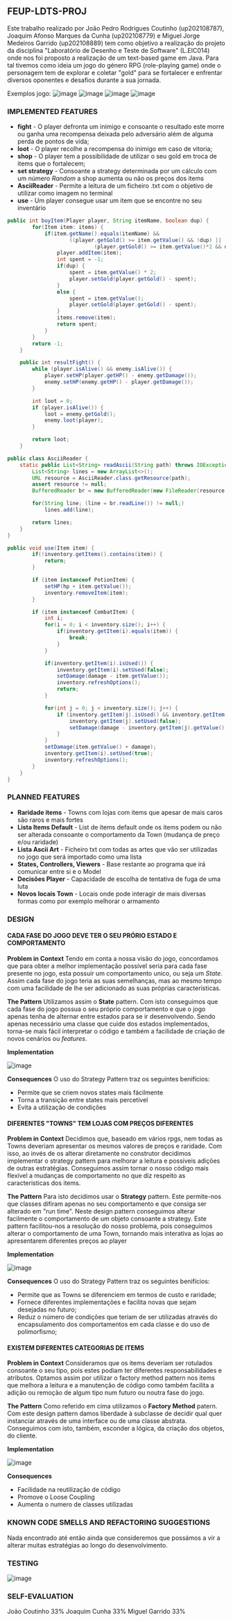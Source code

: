 ## FEUP-LDTS-PROJ
Este trabalho realizado por João Pedro Rodrigues Coutinho (up202108787), Joaquim Afonso Marques da Cunha (up202108779) e Miguel Jorge Medeiros Garrido (up202108889) tem como objetivo a realização do projeto da disciplina "Laboratório de Desenho e Teste de Software" (L.EIC014) onde nos foi proposto a realização de um text-based game em Java. 
Para tal tivemos como ideia um jogo do género RPG (role-playing game) onde o personagem tem de explorar e coletar "gold" para se fortalecer e enfrentar diversos oponentes e desafios durante a sua jornada.

Exemplos jogo:
 ![image](https://user-images.githubusercontent.com/93836408/209411611-fc8738e9-8942-419a-ab5d-552bc881a334.png)
 ![image](https://user-images.githubusercontent.com/93836408/209411627-0ee091de-e26d-484f-833d-d53ad4ca5db9.png)
 ![image](https://user-images.githubusercontent.com/93836408/209411635-493f5597-06f6-4ea3-a5e0-ea1d7c5630cf.png)
 ![image](https://user-images.githubusercontent.com/93836408/209411643-24066da8-7ea8-4759-b67a-a64057574edf.png) 

### IMPLEMENTED FEATURES
- **fight** - O player defronta um inimigo e consoante o resultado este morre ou ganha uma recompensa deixada pelo adversário além de alguma perda de pontos de vida;  
- **loot** - O player recolhe a recompensa do inimigo em caso de vitoria;  
- **shop** - O player tem a possibilidade de utilizar o seu gold em troca de items que o fortalecem;
- **set strategy** - Consoante a strategy determinada por um cálculo com um número _Random_ a shop aumenta ou não os preços dos items
- **AsciiReader** - Permite a leitura de um ficheiro .txt com o objetivo de utilizar como imagem no terminal
- **use** - Um player consegue usar um item que se encontre no seu inventário

```java
public int buyItem(Player player, String itemName, boolean dup) {
        for(Item item: items) {
            if(item.getName().equals(itemName) &&
                    ((player.getGold() >= item.getValue() && !dup) ||
                            (player.getGold() >= item.getValue()*2 && dup))) {
                player.addItem(item);
                int spent = -1;
                if(dup) {
                    spent = item.getValue() * 2;
                    player.setGold(player.getGold() - spent);
                }
                else {
                    spent = item.getValue();
                    player.setGold(player.getGold() - spent);
                }
                items.remove(item);
                return spent;
            }
        }
        return -1;
    }
```

```java
    public int resultFight() {
        while (player.isAlive() && enemy.isAlive()) {
            player.setHP(player.getHP() - enemy.getDamage());
            enemy.setHP(enemy.getHP() - player.getDamage());
        }

        int loot = 0;
        if (player.isAlive()) {
            loot = enemy.getGold();
            enemy.loot(player);
        }

        return loot;
    }
```
```java
public class AsciiReader {
    static public List<String> readAscii(String path) throws IOException {
        List<String> lines = new ArrayList<>();
        URL resource = AsciiReader.class.getResource(path);
        assert resource != null;
        BufferedReader br = new BufferedReader(new FileReader(resource.getFile()));

        for(String line; (line = br.readLine()) != null;)
            lines.add(line);

        return lines;
    }
}
```
```java
public void use(Item item) {
        if(!inventory.getItems().contains(item)) {
            return;
        }

        if (item instanceof PotionItem) {
            setHP(hp + item.getValue());
            inventory.removeItem(item);
        }

        if (item instanceof CombatItem) {
            int i;
            for(i = 0; i < inventory.size(); i++) {
                if(inventory.getItem(i).equals(item)) {
                    break;
                }
            }

            if(inventory.getItem(i).isUsed()) {
                inventory.getItem(i).setUsed(false);
                setDamage(damage - item.getValue());
                inventory.refreshOptions();
                return;
            }

            for(int j = 0; j < inventory.size(); j++) {
                if (inventory.getItem(j).isUsed() && inventory.getItem(j) instanceof CombatItem) {
                    inventory.getItem(j).setUsed(false);
                    setDamage(damage - inventory.getItem(j).getValue());
                }
            }
            setDamage(item.getValue() + damage);
            inventory.getItem(i).setUsed(true);
            inventory.refreshOptions();
        }
    }
}
```

### PLANNED FEATURES
- **Raridade items** - Towns com lojas com items que apesar de mais caros são raros e mais fortes
- **Lista Items Default** - List de items default onde os items podem ou não ser alterada consoante o comportamento da Town (mudança de preço e/ou raridade)
- **Lista Ascii Art** - Ficheiro txt com todas as artes que vão ser utilizadas no jogo que será importado como uma lista
- **States, Controllers, Viewers** - Base restante ao programa que irá comunicar entre si e o Model
- **Decisões Player** - Capacidade de escolha de tentativa de fuga de uma luta
- **Novos locais Town** - Locais onde pode interagir de mais diversas formas como por exemplo melhorar o armamento


### DESIGN
#### CADA FASE DO JOGO DEVE TER O SEU PRÓRIO ESTADO E COMPORTAMENTO
**Problem in Context**
Tendo em conta a nossa visão do jogo, concordamos que para obter a melhor implementação possível seria para cada fase presente no jogo, esta possuir um comportamento unico, ou seja um _State_. Assim cada fase do jogo teria as suas semelhanças, mas ao mesmo tempo com uma facilidade de lhe ser adicionado as suas próprias características.

**The Pattern**
Utilizamos assim o **State** pattern. Com isto conseguimos que cada fase do jogo possua o seu próprio comportamento e que o jogo apenas tenha de alternar entre estados para se ir desenvolvendo. Sendo apenas necessário uma classe que cuide dos estados implementados, torna-se mais fácil interpretar o código e também a facilidade de criação de novos cenários ou _features_.

**Implementation**

![image](https://user-images.githubusercontent.com/93836408/209411569-8a3b088b-fd53-4059-b979-6866cbf2b6e6.png)

**Consequences**
O uso do Strategy Pattern traz os seguintes benifícios:
- Permite que se criem novos states mais fácilmente
- Torna a transição entre states mais percetível
- Evita a utilização de condições

#### DIFERENTES "TOWNS" TEM LOJAS COM PREÇOS DIFERENTES
**Problem in Context**
Decidimos que, baseado em vários rpgs, nem todas as Towns deveriam apresentar os mesmos valores de preços e raridade. Com isso, ao invés de os alterar diretamente no construtor decidimos implementar o strategy pattern para melhorar a leitura e possiveis adições de outras estratégias. Conseguimos assim tornar o nosso código mais flexível a mudanças de comportamento no que diz respeito as caracteristicas dos items. 

**The Pattern**
Para isto decidimos usar o **Strategy** pattern. Este permite-nos que classes difiram apenas no seu comportamento e que consiga ser alterado em "run time". Neste design pattern conseguimos alterar facilmente o comportamento de um objeto consoante a strategy. Este pattern facilitou-nos a resolução do nosso problema, pois conseguimos alterar o comportamento de uma Town, tornando mais interativa as lojas ao apresentarem diferentes preços ao player

**Implementation**

![image](https://user-images.githubusercontent.com/93836408/204079847-0df94821-a0a9-4f4b-993a-562486438b83.png)

**Consequences**
O uso do Strategy Pattern traz os seguintes benifícios:
- Permite que as Towns se diferenciem em termos de custo e raridade;
- Fornece diferentes implementações e facilita novas que sejam desejadas no futuro;
- Reduz o número de condições que teriam de ser utilizadas através do encapsulamento dos comportamentos em cada classe e do uso de polimorfismo;


#### EXISTEM DIFERENTES CATEGORIAS DE ITEMS
**Problem in Context**
Consideramos que os items deveriam ser rotulados consoante o seu tipo, pois estes podiam ter diferentes responsabilidades e atributos. Optamos assim por utilizar o factory method pattern nos items que melhora a leitura e a manutenção de código como também facilita a adição ou remoção de algum tipo num futuro ou noutra fase do jogo.

**The Pattern**
Como referido em cima utilizamos o **Factory Method** patern. Com este design pattern damos liberdade à subclasse de decidir qual quer instanciar através de uma interface ou de uma classe abstrata. Conseguimos com isto, também, esconder a lógica, da criação dos objetos, do cliente.

**Implementation**

![image](https://user-images.githubusercontent.com/93836408/204081445-4f4a9e5e-ef5d-4a82-a377-ab9f3e656b69.png)

**Consequences**
- Facilidade na reutilização de código
- Promove o Loose Coupling
- Aumenta o numero de classes utilizadas


### KNOWN CODE SMELLS AND REFACTORING SUGGESTIONS
Nada encontrado até então ainda que consideremos que possámos a vir a alterar muitas estratégias ao longo do desenvolvimento.

### TESTING
![image](https://user-images.githubusercontent.com/93836408/204087956-ef296a17-c8eb-4d71-a0dd-321a06c26d4b.png)





### SELF-EVALUATION
João Coutinho 33%
Joaquim Cunha 33%
Miguel Garrido 33%



